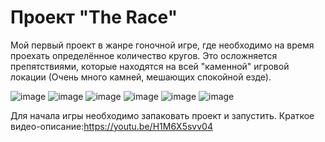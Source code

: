 # Проект "The Race"

Мой первый проект в жанре гоночной игре, где необходимо на время проехать определённое количество кругов. Это осложняется препятствиями, которые находятся на всей "каменной" игровой локации (Очень много камней, мешающих спокойной езде).

![image](https://user-images.githubusercontent.com/56549726/111590917-c5babc80-87d7-11eb-8842-58f2a473ea12.png)
![image](https://user-images.githubusercontent.com/56549726/111535456-2f0be280-877a-11eb-83a0-063d4026c6aa.png)
![image](https://user-images.githubusercontent.com/56549726/111536912-e35a3880-877b-11eb-9299-bd0ebc6dc620.png)
![image](https://user-images.githubusercontent.com/56549726/111590711-868c6b80-87d7-11eb-9e12-76fe64a9a06d.png)
![image](https://user-images.githubusercontent.com/56549726/111590724-8ab88900-87d7-11eb-9789-fb1f675da86f.png)
![image](https://user-images.githubusercontent.com/56549726/111590737-8f7d3d00-87d7-11eb-9a9b-074b4e4c1319.png)

Для начала игры необходимо запаковать проект и запустить.
Краткое видео-описание:https://youtu.be/H1M6X5svv04
